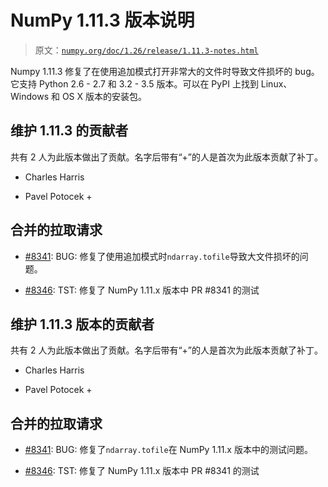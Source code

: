 # NumPy 1.11.3 版本说明

> 原文：[`numpy.org/doc/1.26/release/1.11.3-notes.html`](https://numpy.org/doc/1.26/release/1.11.3-notes.html)

Numpy 1.11.3 修复了在使用追加模式打开非常大的文件时导致文件损坏的 bug。它支持 Python 2.6 - 2.7 和 3.2 - 3.5 版本。可以在 PyPI 上找到 Linux、Windows 和 OS X 版本的安装包。

## 维护 1.11.3 的贡献者

共有 2 人为此版本做出了贡献。名字后带有“+”的人是首次为此版本贡献了补丁。

+   Charles Harris

+   Pavel Potocek +

## 合并的拉取请求

+   [#8341](https://github.com/numpy/numpy/pull/8341): BUG: 修复了使用追加模式时`ndarray.tofile`导致大文件损坏的问题。

+   [#8346](https://github.com/numpy/numpy/pull/8346): TST: 修复了 NumPy 1.11.x 版本中 PR #8341 的测试

## 维护 1.11.3 版本的贡献者

共有 2 人为此版本做出了贡献。名字后带有“+”的人是首次为此版本贡献了补丁。

+   Charles Harris

+   Pavel Potocek +

## 合并的拉取请求

+   [#8341](https://github.com/numpy/numpy/pull/8341): BUG: 修复了`ndarray.tofile`在 NumPy 1.11.x 版本中的测试问题。

+   [#8346](https://github.com/numpy/numpy/pull/8346): TST: 修复了 NumPy 1.11.x 版本中 PR #8341 的测试

